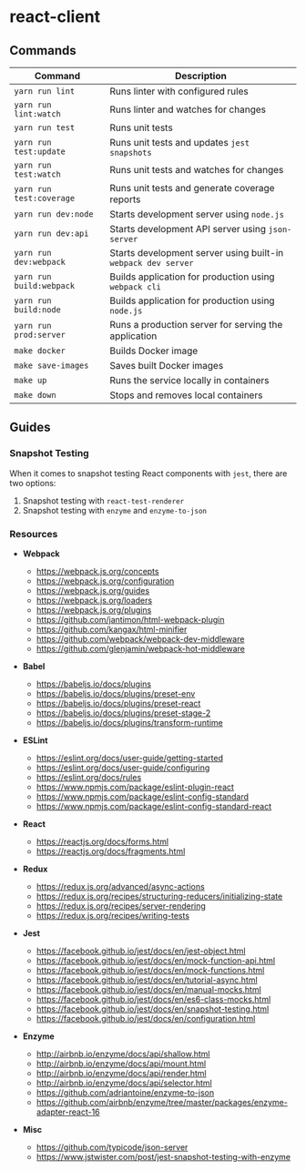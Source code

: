 # react-client

## Commands

| Command                  | Description                                                   |
|--------------------------|---------------------------------------------------------------|
| `yarn run lint`          | Runs linter with configured rules                             |
| `yarn run lint:watch`    | Runs linter and watches for changes                           |
| `yarn run test`          | Runs unit tests                                               |
| `yarn run test:update`   | Runs unit tests and updates `jest snapshots`                  |
| `yarn run test:watch`    | Runs unit tests and watches for changes                       |
| `yarn run test:coverage` | Runs unit tests and generate coverage reports                 |
| `yarn run dev:node`      | Starts development server using `node.js`                     |
| `yarn run dev:api`       | Starts development API server using `json-server`             |
| `yarn run dev:webpack`   | Starts development server using built-in `webpack dev server` |
| `yarn run build:webpack` | Builds application for production using `webpack cli`         |
| `yarn run build:node`    | Builds application for production using `node.js`             |
| `yarn run prod:server`   | Runs a production server for serving the application          |
| `make docker`            | Builds Docker image                                           |
| `make save-images`       | Saves built Docker images                                     |
| `make up`                | Runs the service locally in containers                        |
| `make down`              | Stops and removes local containers                            |

## Guides

### Snapshot Testing

When it comes to snapshot testing React components with `jest`, there are two options:

  1. Snapshot testing with `react-test-renderer`
  2. Snapshot testing with `enzyme` and `enzyme-to-json`

### Resources

  * **Webpack**
    - https://webpack.js.org/concepts
    - https://webpack.js.org/configuration
    - https://webpack.js.org/guides
    - https://webpack.js.org/loaders
    - https://webpack.js.org/plugins
    - https://github.com/jantimon/html-webpack-plugin
    - https://github.com/kangax/html-minifier
    - https://github.com/webpack/webpack-dev-middleware
    - https://github.com/glenjamin/webpack-hot-middleware

  * **Babel**
    - https://babeljs.io/docs/plugins
    - https://babeljs.io/docs/plugins/preset-env
    - https://babeljs.io/docs/plugins/preset-react
    - https://babeljs.io/docs/plugins/preset-stage-2
    - https://babeljs.io/docs/plugins/transform-runtime

  * **ESLint**
    - https://eslint.org/docs/user-guide/getting-started
    - https://eslint.org/docs/user-guide/configuring
    - https://eslint.org/docs/rules
    - https://www.npmjs.com/package/eslint-plugin-react
    - https://www.npmjs.com/package/eslint-config-standard
    - https://www.npmjs.com/package/eslint-config-standard-react

  * **React**
    - https://reactjs.org/docs/forms.html
    - https://reactjs.org/docs/fragments.html

  * **Redux**
    - https://redux.js.org/advanced/async-actions
    - https://redux.js.org/recipes/structuring-reducers/initializing-state
    - https://redux.js.org/recipes/server-rendering
    - https://redux.js.org/recipes/writing-tests

  * **Jest**
    - https://facebook.github.io/jest/docs/en/jest-object.html
    - https://facebook.github.io/jest/docs/en/mock-function-api.html
    - https://facebook.github.io/jest/docs/en/mock-functions.html
    - https://facebook.github.io/jest/docs/en/tutorial-async.html
    - https://facebook.github.io/jest/docs/en/manual-mocks.html
    - https://facebook.github.io/jest/docs/en/es6-class-mocks.html
    - https://facebook.github.io/jest/docs/en/snapshot-testing.html
    - https://facebook.github.io/jest/docs/en/configuration.html

  * **Enzyme**
    - http://airbnb.io/enzyme/docs/api/shallow.html
    - http://airbnb.io/enzyme/docs/api/mount.html
    - http://airbnb.io/enzyme/docs/api/render.html
    - http://airbnb.io/enzyme/docs/api/selector.html
    - https://github.com/adriantoine/enzyme-to-json
    - https://github.com/airbnb/enzyme/tree/master/packages/enzyme-adapter-react-16

  * **Misc**
    - https://github.com/typicode/json-server
    - https://www.jstwister.com/post/jest-snapshot-testing-with-enzyme
